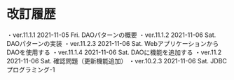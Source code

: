 # 改訂履歴

  ・ver.11.1.1 2021-11-05 Fri. DAOパターンの概要
  ・ver.11.1.2 2021-11-06 Sat. DAOパターンの実装
  ・ver.11.2.3 2021-11-06 Sat. WebアプリケーションからDAOを使用する
  ・ver.11.1.4 2021-11-06 Sat. DAOに機能を追加する
  ・ver.11.2   2021-11-06 Sat. 確認問題（更新機能追加）
  ・ver.10.2.3 2021-11-06 Sat. JDBCプログラミング-1